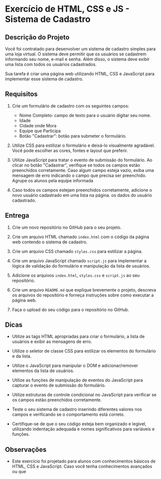# Exercício de HTML, CSS e JS - Sistema de Cadastro

## Descrição do Projeto

Você foi contratado para desenvolver um sistema de cadastro simples para uma loja virtual. O sistema deve permitir que os usuários se cadastrem informando seu nome, e-mail e senha. Além disso, o sistema deve exibir uma lista com todos os usuários cadastrados.

Sua tarefa é criar uma página web utilizando HTML, CSS e JavaScript para implementar esse sistema de cadastro.

## Requisitos

1. Crie um formulário de cadastro com os seguintes campos:
   - Nome Completo: campo de texto para o usuário digitar seu nome.
   - Idade 
   - Cidade onde Mora
   - Equipe que Participa
   - Botão "Cadastrar": botão para submeter o formulário.

2. Utilize CSS para estilizar o formulário e deixá-lo visualmente agradável. Você pode escolher as cores, fontes e layout que preferir.

3. Utilize JavaScript para tratar o evento de submissão do formulário. Ao clicar no botão "Cadastrar", verifique se todos os campos estão preenchidos corretamente. Caso algum campo esteja vazio, exiba uma mensagem de erro indicando o campo que precisa ser preenchido. Agrupe os alunos pela equipe informada

4. Caso todos os campos estejam preenchidos corretamente, adicione o novo usuário cadastrado em uma lista na página. os dados do usuário cadastrado.

## Entrega

1. Crie um novo repositório no GitHub para o seu projeto.

2. Crie um arquivo HTML chamado `index.html` com o código da página web contendo o sistema de cadastro.

3. Crie um arquivo CSS chamado `styles.css` para estilizar a página.

4. Crie um arquivo JavaScript chamado `script.js` para implementar a lógica de validação do formulário e manipulação da lista de usuários.

5. Adicione os arquivos `index.html`, `styles.css` e `script.js` ao seu repositório.

6. Crie um arquivo `README.md` que explique brevemente o projeto, descreva os arquivos do repositório e forneça instruções sobre como executar a página web.

7. Faça o upload do seu código para o repositório no GitHub.

## Dicas

- Utilize as tags HTML apropriadas para criar o formulário, a lista de usuários e exibir as mensagens de erro.

- Utilize o seletor de classe CSS para estilizar os elementos do formulário e da lista.

- Utilize o JavaScript para manipular o DOM e adicionar/remover elementos da lista de usuários.

- Utilize as funções de manipulação de eventos do JavaScript para capturar o evento de submissão do formulário.

- Utilize estruturas de controle condicional no JavaScript para verificar se os campos estão preenchidos corretamente.

- Teste o seu sistema de cadastro inserindo diferentes valores nos campos e verificando se o comportamento está correto.

- Certifique-se de que o seu código esteja bem organizado e legível, utilizando indentação adequada e nomes significativos para variáveis e funções.

## Observações

- Este exercício foi projetado para alunos com conhecimentos básicos de HTML, CSS e JavaScript. Caso você tenha conhecimentos avançados ou que